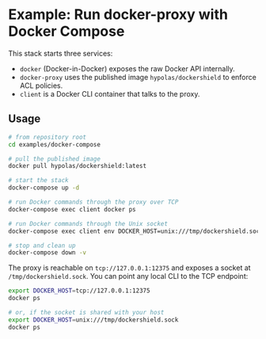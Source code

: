 # Example: Run docker-proxy with Docker Compose

This stack starts three services:

- `docker` (Docker-in-Docker) exposes the raw Docker API internally.
- `docker-proxy` uses the published image `hypolas/dockershield` to enforce ACL policies.
- `client` is a Docker CLI container that talks to the proxy.

## Usage

```bash
# from repository root
cd examples/docker-compose

# pull the published image
docker pull hypolas/dockershield:latest

# start the stack
docker-compose up -d

# run Docker commands through the proxy over TCP
docker-compose exec client docker ps

# run Docker commands through the Unix socket
docker-compose exec client env DOCKER_HOST=unix:///tmp/dockershield.sock docker ps

# stop and clean up
docker-compose down -v
```

The proxy is reachable on `tcp://127.0.0.1:12375` and exposes a socket at `/tmp/dockershield.sock`.
You can point any local CLI to the TCP endpoint:

```bash
export DOCKER_HOST=tcp://127.0.0.1:12375
docker ps

# or, if the socket is shared with your host
export DOCKER_HOST=unix:///tmp/dockershield.sock
docker ps
```
